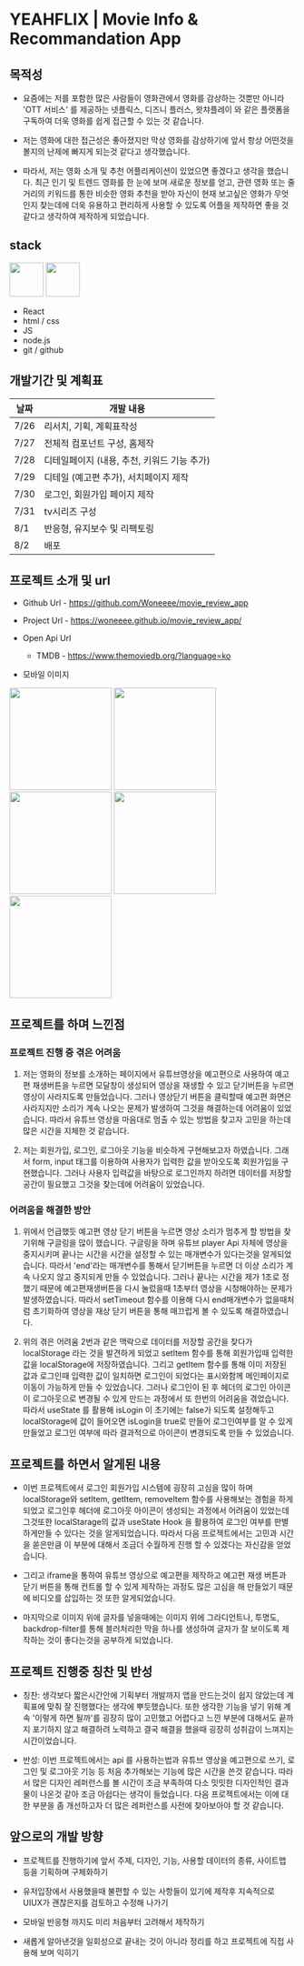 # YEAHFLIX | Movie Info & Recommandation App

## 목적성

- 요즘에는 저를 포함한 많은 사람들이 영화관에서 영화를 감상하는 것뿐만 아니라 'OTT 서비스' 를 제공하는 넷플릭스, 디즈니 플러스, 왓챠플레이 와 같은 플랫폼을 구독하여 더욱 영화를 쉽게 접근할 수 있는 것 같습니다.

- 저는 영화에 대한 접근성은 좋아졌지만 막상 영화를 감상하기에 앞서 항상 어떤것을 볼지의 난제에 빠지게 되는것 같다고 생각했습니다.

- 따라서, 저는 영화 소개 및 추천 어플리케이션이 있었으면 좋겠다고 생각을 했습니다. 최근 인기 및 트렌드 영화를 한 눈에 보며 새로운 정보를 얻고, 관련 영화 또는 줄거리의 키워드를 통한 비슷한 영화 추천을 받아 자신이 현재 보고싶은 영화가 무엇인지 찾는데에 더욱 유용하고 편리하게 사용할 수 있도록 어플을 제작하면 좋을 것 같다고 생각하여 제작하게 되었습니다.

## stack

<div display="flex">
  <img src="https://upload.wikimedia.org/wikipedia/commons/thumb/9/99/Unofficial_JavaScript_logo_2.svg/800px-Unofficial_JavaScript_logo_2.svg.png" width="60px" />
  <img src="https://encrypted-tbn0.gstatic.com/images?q=tbn:ANd9GcSg1MndL-Xp1JcnqaB0YOqTp6zDjrwYyGKsPA&s" width="60px" /> 
</div>

- React
- html / css
- JS
- node.js
- git / github

## 개발기간 및 계획표

| 날짜 | 개발 내용                                   |
| ---- | ------------------------------------------- |
| 7/26 | 리서치, 기획, 계획표작성                    |
| 7/27 | 전체적 컴포넌트 구성, 홈제작                |
| 7/28 | 디테일페이지 (내용, 추천, 키워드 기능 추가) |
| 7/29 | 디테일 (예고편 추가), 서치페이지 제작       |
| 7/30 | 로그인, 회원가입 페이지 제작                |
| 7/31 | tv시리즈 구성                               |
| 8/1  | 반응형, 유지보수 및 리팩토링                |
| 8/2  | 배포                                        |

## 프로젝트 소개 및 url

- Github Url - https://github.com/Woneeee/movie_review_app
- Project Url - https://woneeee.github.io/movie_review_app/

- Open Api Url

  - TMDB - https://www.themoviedb.org/?language=ko

- 모바일 이미지

<div display="flex" >
  <img src="./src/mo_app/Main.png" width="180px"  />
  <img src="./src/mo_app/Detail.png" width="180px"  />
  <img src="./src/mo_app/Keyword.png" width="180px"  />
  <img src="./src/mo_app/Search.png" width="180px"  />
  <img src="./src/mo_app/Login.png" width="180px"  />
</div>

## 프로젝트를 하며 느낀점

### 프로젝트 진행 중 겪은 어려움

1.  저는 영화의 정보를 소개하는 페이지에서 유튜브영상을 예고편으로 사용하여 예고편 재생버튼을 누르면 모달창이 생성되어 영상을 재생할 수 있고 닫기버튼을 누르면 영상이 사라지도록 만들었습니다. 그러나 영상닫기 버튼을 클릭할때 예고편 화면은 사라지지만 소리가 계속 나오는 문제가 발생하여 그것을 해결하는데 어려움이 있었습니다. 따라서 유튜브 영상을 마음대로 멈출 수 있는 방법을 찾고자 고민을 하는데 많은 시간을 지체한 것 같습니다.

2.  저는 회원가입, 로그인, 로그아웃 기능을 비슷하게 구현해보고자 하였습니다. 그래서 form, input 태그를 이용하여 사용자가 입력한 값을 받아오도록 회원가입을 구현했습니다. 그러나 사용자 입력값을 바탕으로 로그인까지 하려면 데이터를 저장할 공간이 필요했고 그것을 찾는데에 어려움이 있었습니다.

### 어려움을 해결한 방안

1. 위에서 언급했듯 예고편 영상 닫기 버튼을 누르면 영상 소리가 멈추게 할 방법을 찾기위해 구글링을 많이 했습니다. 구글링을 하며 유튜브 player Api 자체에 영상을 중지시키며 끝나는 시간을 시간을 설정할 수 있는 매개변수가 있다는것을 알게되었습니다. 따라서 'end'라는 매개변수를 통해서 닫기버튼을 누르면 더 이상 소리가 계속 나오지 않고 중지되게 만들 수 있었습니다. 그러나 끝나는 시간을 제가 1초로 정했기 때문에 예고편재생버튼을 다시 눌렀을때 1초부터 영상을 시청해야하는 문제가 발생하였습니다. 따라서 setTimeout 함수를 이용해 다시 end매개변수가 없을때처럼 초기화하여 영상을 재상 닫기 버튼을 통해 매끄럽게 볼 수 있도록 해결하였습니다.

2. 위의 겪은 어려움 2번과 같은 맥락으로 데이터를 저장할 공간을 찾다가 localStorage 라는 것을 발견하게 되었고 setItem 함수를 통해 회원가입때 입력한 값을 localStorage에 저장하였습니다. 그리고 getItem 함수를 통해 이미 저장된 값과 로그인때 입력한 값이 일치하면 로그인이 되었다는 표시와함께 메인페이지로 이동이 가능하게 만들 수 있었습니다. 그러나 로그인이 된 후 헤더의 로그인 아이콘이 로그아웃으로 변경될 수 있게 만드는 과정에서 또 한번의 어려움을 겪었습니다. 따라서 useState 를 활용해 isLogin 이 초기에는 false가 되도록 설정해두고 localStorage에 값이 들어오면 isLogin을 true로 만들어 로그인여부를 알 수 있게 만들었고 로그인 여부에 따라 결과적으로 아이콘이 변경되도록 만들 수 있었습니다.

## 프로젝트를 하면서 알게된 내용

- 이번 프로젝트에서 로그인 회원가입 시스템에 굉장히 고심을 많이 하며 localStorage와 setItem, getItem, removeItem 함수를 사용해보는 경험을 하게 되었고 로그인후 헤더에 로그아웃 아이콘이 생성되는 과정에서 어려움이 있었는데 그것또한 localStarage의 값과 useState Hook 을 활용하여 로그인 여부를 판별하게만들 수 있다는 것을 알게되었습니다. 따라서 다음 프로젝트에서는 고민과 시간을 쏟은만큼 이 부분에 대해서 조금더 수월하게 진행 할 수 있겠다는 자신감을 얻었습니다.

- 그리고 iframe을 통하여 유튜브 영상으로 예고편을 제작하고 예고편 재생 버튼과 닫기 버튼을 통해 컨트롤 할 수 있게 제작하는 과정도 많은 고심을 해 만들었기 때문에 비디오를 삽입하는 것 또한 알게되었습니다.

- 마지막으로 이미지 위에 글자를 넣을때에는 이미지 위에 그라디언트나, 투명도, backdrop-filter를 통해 블러처리한 막을 하나를 생성하여 글자가 잘 보이도록 제작하는 것이 좋다는것을 공부하게 되었습니다.

## 프로젝트 진행중 칭찬 및 반성

- 칭찬: 생각보다 짧은시간안에 기획부터 개발까지 앱을 만드는것이 쉽지 않았는데 계획표에 맞춰 잘 진행했다는 생각에 뿌듯했습니다. 또한 생각한 기능을 넣기 위해 계속 '이렇게 하면 될까'를 굉장히 많이 고민했고 어렵다고 느낀 부분에 대해서도 끝까지 포기하지 않고 해결하려 노력하고 결국 해결을 했을때 굉장히 성취감이 느껴지는 시간이었습니다.

- 반성: 이번 프로젝트에서는 api 를 사용하는법과 유튜브 영상을 예고편으로 쓰기, 로그인 및 로그아웃 기능 등 처음 추가해보는 기능에 많은 시간을 쓴것 같습니다. 따라서 많은 디자인 레퍼런스를 볼 시간이 조금 부족하여 다소 밋밋한 디자인적인 결과물이 나온것 같아 조금 아쉽다는 생각이 들었습니다. 다음 프로젝트에서는 이에 대한 부분을 좀 개선하고자 더 많은 레퍼런스를 사전에 찾아보아야 할 것 같습니다.

## 앞으로의 개발 방향

- 프로젝트를 진행하기에 앞서 주제, 디자인, 기능, 사용할 데이터의 종류, 사이트맵 등을 기획하며 구체화하기

- 유저입장에서 사용했을때 불편할 수 있는 사항들이 있기에 제작후 지속적으로 UIUX가 괜찮은지를 검토하고 수정해 나가기

- 모바일 반응형 까지도 미리 처음부터 고려해서 제작하기

- 새롭게 알아낸것을 일회성으로 끝내는 것이 아니라 정리를 하고 프로젝트에 직접 사용해 보며 익히기
